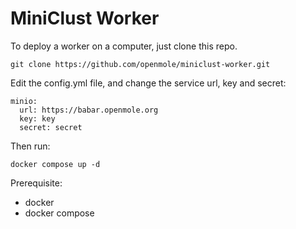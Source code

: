 
# MiniClust Worker

To deploy a worker on a computer, just clone this repo.
```
git clone https://github.com/openmole/miniclust-worker.git
```

Edit the config.yml file, and change the service url, key and secret:
```
minio:
  url: https://babar.openmole.org
  key: key
  secret: secret
```

Then run:
```
docker compose up -d
```

Prerequisite:
  - docker
  - docker compose


